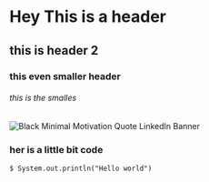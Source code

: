 # Hey This is a header
## this is header 2
### this even smaller header
###### this is the smalles
![Black Minimal Motivation Quote LinkedIn Banner](https://github.com/Exp-Communicate-Using-Markdown-Cohort-1/series-communicate-using-markdown-SameerVers3/assets/111224603/8ec817e8-9d0e-413c-94b6-a283884d5fda)


### her is a little bit code
```
$ System.out.println("Hello world")
```
